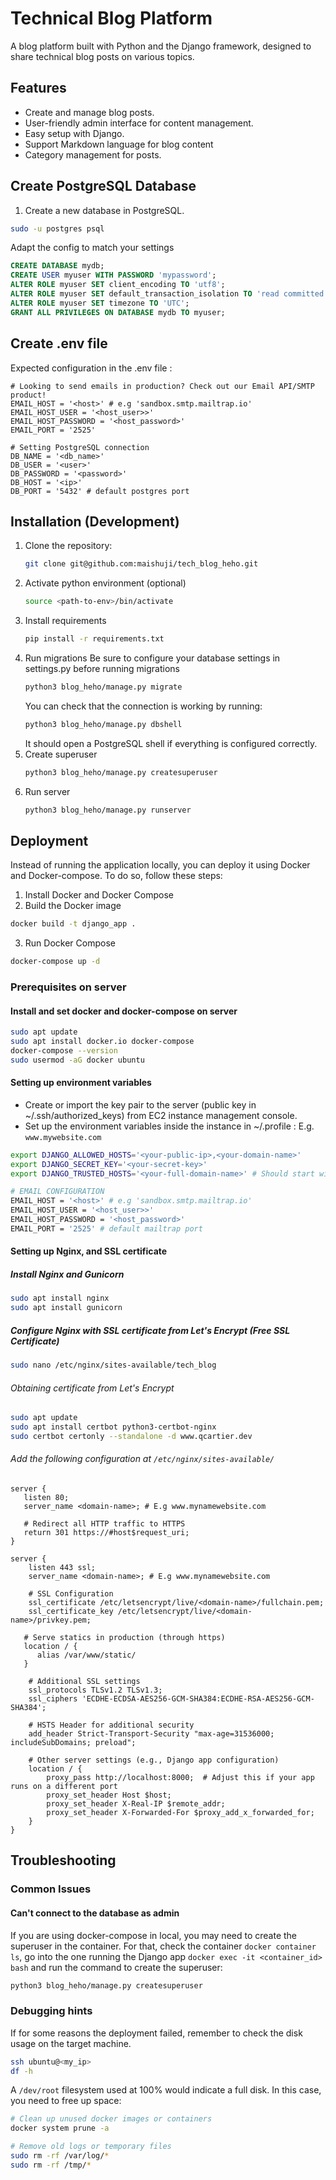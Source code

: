 # Technical Blog Platform

A blog platform built with Python and the Django framework, designed to share technical blog posts on various topics.

## Features

- Create and manage blog posts.
- User-friendly admin interface for content management.
- Easy setup with Django.
- Support Markdown language for blog content
- Category management for posts.


## Create PostgreSQL Database

1. Create a new database in PostgreSQL.
```bash
sudo -u postgres psql
```

Adapt the config to match your settings
```sql
CREATE DATABASE mydb;
CREATE USER myuser WITH PASSWORD 'mypassword';
ALTER ROLE myuser SET client_encoding TO 'utf8';
ALTER ROLE myuser SET default_transaction_isolation TO 'read committed';
ALTER ROLE myuser SET timezone TO 'UTC';
GRANT ALL PRIVILEGES ON DATABASE mydb TO myuser;
```


## Create .env file
Expected configuration in the .env file :
```text
# Looking to send emails in production? Check out our Email API/SMTP product!
EMAIL_HOST = '<host>' # e.g 'sandbox.smtp.mailtrap.io'
EMAIL_HOST_USER = '<host_user>>'
EMAIL_HOST_PASSWORD = '<host_password>'
EMAIL_PORT = '2525'

# Setting PostgreSQL connection
DB_NAME = '<db_name>'
DB_USER = '<user>'
DB_PASSWORD = '<password>'
DB_HOST = '<ip>'
DB_PORT = '5432' # default postgres port
```

## Installation (Development)
 
1. Clone the repository:
   ```bash
   git clone git@github.com:maishuji/tech_blog_heho.git
   ```
2. Activate python environment (optional)
   ```bash
   source <path-to-env>/bin/activate
   ```
4. Install requirements
   ```bash
   pip install -r requirements.txt
   ```
5. Run migrations
   Be sure to configure your database settings in settings.py before running migrations
   ```bash
   python3 blog_heho/manage.py migrate
   ```
   You can check that the connection is working by running:
   ```bash
   python3 blog_heho/manage.py dbshell
   ```
   It should open a PostgreSQL shell if everything is configured correctly.
6. Create superuser
   ```bash
   python3 blog_heho/manage.py createsuperuser
   ```
7. Run server
   ```bash
   python3 blog_heho/manage.py runserver
   ```

## Deployment

Instead of running the application locally, you can deploy it using Docker and Docker-compose. To do so, follow these steps:

   1. Install Docker and Docker Compose
   2. Build the Docker image
   ```bash
   docker build -t django_app .
   ```
   3. Run Docker Compose
   ```bash
   docker-compose up -d
   ```

### Prerequisites on server

#### Install and set docker and docker-compose on server

```bash
sudo apt update
sudo apt install docker.io docker-compose
docker-compose --version
sudo usermod -aG docker ubuntu
```
#### Setting up environment variables

- Create or import the key pair to the server (public key in ~/.ssh/authorized_keys) from EC2 instance management console.
- Set up the environment variables inside the instance in ~/.profile
<your-public-ip> : E.g. `www.mywebsite.com`
```bash
export DJANGO_ALLOWED_HOSTS='<your-public-ip>,<your-domain-name>'
export DJANGO_SECRET_KEY='<your-secret-key>'
export DJANGO_TRUSTED_HOSTS='<your-full-domain-name>' # Should start with https or http

# EMAIL CONFIGURATION
EMAIL_HOST = '<host>' # e.g 'sandbox.smtp.mailtrap.io'
EMAIL_HOST_USER = '<host_user>>'
EMAIL_HOST_PASSWORD = '<host_password>'
EMAIL_PORT = '2525' # default mailtrap port
```

#### Setting up Nginx, and SSL certificate

#####  Install Nginx and Gunicorn
```bash
sudo apt install nginx
sudo apt install gunicorn
```
##### Configure Nginx with SSL certificate from Let's Encrypt (Free SSL Certificate)
```bash
sudo nano /etc/nginx/sites-available/tech_blog
```

######  Obtaining certificate from Let's Encrypt

```bash
sudo apt update
sudo apt install certbot python3-certbot-nginx
sudo certbot certonly --standalone -d www.qcartier.dev
```

###### Add the following configuration at `/etc/nginx/sites-available/`

```text
server {
   listen 80;
   server_name <domain-name>; # E.g www.mynamewebsite.com

   # Redirect all HTTP traffic to HTTPS
   return 301 https://#host$request_uri;   
}

server {
    listen 443 ssl;
    server_name <domain-name>; # E.g www.mynamewebsite.com    

    # SSL Configuration
    ssl_certificate /etc/letsencrypt/live/<domain-name>/fullchain.pem;
    ssl_certificate_key /etc/letsencrypt/live/<domain-name>/privkey.pem;

   # Serve statics in production (through https)
   location / {
      alias /var/www/static/
   }

    # Additional SSL settings
    ssl_protocols TLSv1.2 TLSv1.3;
    ssl_ciphers 'ECDHE-ECDSA-AES256-GCM-SHA384:ECDHE-RSA-AES256-GCM-SHA384';

    # HSTS Header for additional security
    add_header Strict-Transport-Security "max-age=31536000; includeSubDomains; preload";

    # Other server settings (e.g., Django app configuration)
    location / {
        proxy_pass http://localhost:8000;  # Adjust this if your app runs on a different port
        proxy_set_header Host $host;
        proxy_set_header X-Real-IP $remote_addr;
        proxy_set_header X-Forwarded-For $proxy_add_x_forwarded_for;
    }
}
```

## Troubleshooting

### Common Issues

#### Can't connect to the database as admin
If you are using docker-compose in local, you may need to create the superuser in the container.
For that, check the container `docker container ls`, go into the one running the Django app `docker exec -it <container_id> bash` and run the command to create the superuser:
```bash
python3 blog_heho/manage.py createsuperuser
```

### Debugging hints

If for some reasons the deployment failed, remember to check the disk usage on the target machine.

```bash
ssh ubuntu@<my_ip>
df -h
```

A `/dev/root` filesystem used at 100% would indicate a full disk. In this case, you need to free up space:

```bash
# Clean up unused docker images or containers
docker system prune -a

# Remove old logs or temporary files
sudo rm -rf /var/log/*
sudo rm -rf /tmp/*
```

